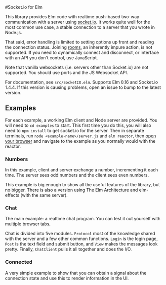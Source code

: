 #Socket.io for Elm

This library provides Elm code with realtime push-based two-way communication with a server using [socket.io](http://socket.io/). It works quite well for the most common use case, a stable connection to a server that you wrote in Node.js.

That said, error handling is limited to setting options up front and reading the connection status. Joining [rooms](http://socket.io/docs/rooms-and-namespaces/), an inherently impure action, is not supported. If you need to dynamically connect and disconnect, or interface with an API you don't control, use JavaScript.

Note that vanilla websockets (i.e. servers other than Socket.io) are not supported. You should use ports and the JS Websocket API.

For documentation, see `src/SocketIO.elm`. Supports Elm 0.16 and Socket.io 1.4.4. If this version is causing problems, open an issue to bump to the latest version.

## Examples
For each example, a working Elm client and Node server are provided. You will need to `cd examples` to start. This first time you do this, you will also need to `npm install` to get socket.io for the server. Then in separate terminals, run `node <example-name>/server.js` and `elm reactor`, then [open your browser](http://localhost:8000) and navigate to the example as you normally would with the reactor.

### Numbers
In this example, client and server exchange a number, incrementing it each time. The server sees odd numbers and the client sees even numbers.

This example is big enough to show all the useful features of the library, but no bigger. There is also a version using The Elm Architecture and elm-effects (with the same server).

### Chat
The main example: a realtime chat program. You can test it out yourself with multiple browser tabs.

Chat is divided into five modules. `Protocol` most of the knowledge shared with the server and a few other common functions. `Login` is the login page, `Post` is the text field and submit button, and `View` makes the messages look pretty. Finally, `ChatClient` pulls it all together and does the I/O.

### Connected
A very simple example to show that you can obtain a signal about the connection state and use this to render information in the UI.
